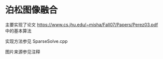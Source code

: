 # 泊松图像融合
主要实现了论文 
https://www.cs.jhu.edu/~misha/Fall07/Papers/Perez03.pdf
中的基本算法

实现方法参见 SparseSolve.cpp

图片来源参见注释
